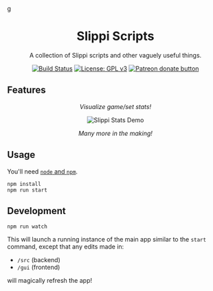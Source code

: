 g<h1 align="center">Slippi Scripts</h1>

<div align="center">

A collection of Slippi scripts and other vaguely useful things.

[![Build Status](https://travis-ci.com/IvantheTricourne/slippi-scripts.svg?branch=master)](https://travis-ci.com/IvantheTricourne/slippi-scripts)
[![License: GPL v3](https://img.shields.io/badge/License-GPLv3-blue.svg)](https://github.com/IvantheTricourne/slippi-scripts/blob/master/LICENSE.txt)
<a href="https://patreon.com/setBaNG"><img src="https://img.shields.io/endpoint.svg?url=https://moshef9.wixsite.com/patreon-badge/_functions/badge/?username=setBaNG" alt="Patreon donate button" /> </a>

</div>

## Features

<div align="center">

_Visualize game/set stats!_

![Slippi Stats Demo](demo/demo.gif)

_Many more in the making!_

</div>

## Usage

You'll need [`node` and `npm`](https://nodejs.org/en/download/).

```
npm install
npm run start
```

## Development

`npm run watch`

This will launch a running instance of the main app similar to the `start` command, except that any edits made in:

* `/src` (backend)
* `/gui` (frontend)

will magically refresh the app! 
